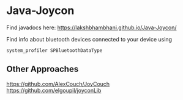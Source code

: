# Java-Joycon

Find javadocs here: https://lakshbhambhani.github.io/Java-Joycon/

Find info about bluetooth devices connected to your device using 
```
system_profiler SPBluetoothDataType
```

## Other Approaches
https://github.com/AlexCouch/JoyCouch
https://github.com/elgoupil/joyconLib
